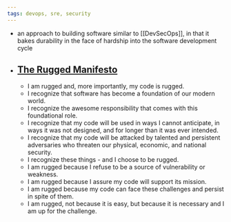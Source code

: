 ```yaml
---
tags: devops, sre, security
---
```


- an approach to building software similar to [[DevSecOps]], in that it bakes durability in the face of hardship into the software development cycle
- ## [The Rugged Manifesto](https://ruggedsoftware.org/)
	- I am rugged and, more importantly, my code is rugged.
	- I recognize that software has become a foundation of our modern world.
	- I recognize the awesome responsibility that comes with this foundational role.
	- I recognize that my code will be used in ways I cannot anticipate, in ways it was not designed, and for longer than it was ever intended.
	- I recognize that my code will be attacked by talented and persistent adversaries who threaten our physical, economic, and national security.
	- I recognize these things - and I choose to be rugged.
	- I am rugged because I refuse to be a source of vulnerability or weakness.
	- I am rugged because I assure my code will support its mission.
	- I am rugged because my code can face these challenges and persist in spite of them.
	- I am rugged, not because it is easy, but because it is necessary and I am up for the challenge.